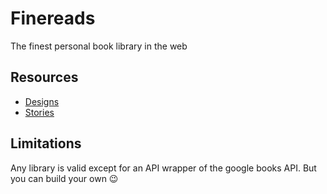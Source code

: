 # Finereads

The finest personal book library in the web

## Resources

- [Designs](https://www.figma.com/file/waNRFjYyJHmzYRKj1eGnfK/Finereads?node-id=0%3A1)
- [Stories](./stories.md)

## Limitations

Any library is valid except for an API wrapper of the google books API. But you can build your own 😉
